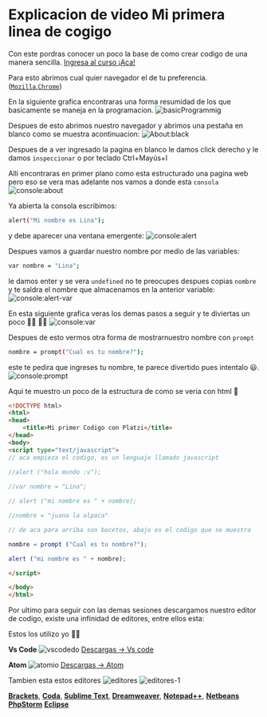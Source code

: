 # Explicacion de video Mi primera linea de cogigo

Con este pordras conocer un poco la base de como crear codigo de una manera sencilla. [Ingresa al curso ¡Aca!][]

Para esto abrimos cual quier navegador el de tu preferencia. ([`Mozilla`][],[`Chrome`][])

En la siguiente grafica encontraras una forma resumidad de los que basicamente se maneja en la programacion. 
![basicProgrammig][basico]

Despues de esto abrimos nuestro navegador y abrimos una pestaña en blanco como se muestra acontinuacion:
![About:black][gif_page]

Despues de a ver ingresado la pagina en blanco le damos click derecho y le damos `inspeccionar` o por teclado Ctrl+Mayús+I

Alli encontraras en primer plano como esta estructurado una pagina web pero eso se vera mas adelante nos vamos a donde esta `consola`
![console:about][console]

Ya abierta la consola escribimos: 

```bash
alert("Mi nombre es Lina");
```
y debe aparecer una ventana emergente:
![console:alert][alert]

Despues vamos a guardar nuestro nombre por medio de las variables:

```bash
var nombre = "Lina";
```
le damos enter y se vera  `undefined` no te preocupes despues copias `nombre` y te saldra el nombre que almacenamos en la anterior variable:
![console:alert-var][gif_alert-var]

En esta siguiente grafica veras los demas pasos a seguir y te diviertas un poco 👩‍💻  👨‍💻
![console:var][gif_var]

Despues de esto vermos otra forma de mostrarnuestro nombre con `prompt`

```bash
nombre = prompt("Cual es tu nombre?");
```
este te pedira que ingreses tu nombre, te parece divertido pues intentalo :smiley:.
![console:prompt][gif_prompt]

Aqui te muestro un poco de la estructura de como se veria con html 💁‍

```html
<!DOCTYPE html>
<html>
<head>
	<title>Mi primer Codigo con Platzi</title>
</head>
<body>
<script type="text/javascript">
// aca empieza el codigo, es un lenguaje llamado javascript
	
//alert ("hola mundo :v");

//var nombre = "Lina";

// alert ("mi nombre es " + nombre);

//nombre = "juana la alpaca"

// de aca para arriba son bocetos, abajo es el codigo que se muestra

nombre = prompt ("Cual es tu nombre?");

alert ("mi nombre es " + nombre);

</script>

</body>
</html>
```

Por ultimo para seguir con las demas sesiones descargamos nuestro editor de codigo, existe una infinidad de editores, entre ellos esta:

Estos los utilizo yo 👩‍💻

**Vs Code**
![vscodedo][vscode]
[Descargas -> Vs code][]

**Atom**
![atomio][atom]
[Descargas -> Atom][]

Tambien esta estos editores 
![editores][editor]
![editores-1][editor-1]

[**Brackets**](http://brackets.io/ ),
[**Coda**](https://panic.com/coda/),
[**Sublime Text**](http://www.sublimetext.com/3), 
[**Dreamweaver**](https://www.adobe.com/products/dreamweaver.html),
[**Notepad++**](https://notepad-plus-plus.org/),
[**Netbeans**](https://netbeans.org/downloads/)
[**PhpStorm**](https://www.jetbrains.com/phpstorm/download/#section=linux)
[**Eclipse**](https://www.eclipse.org/downloads/)

<!-- Enlaces de Webs -->
[Ingresa al curso ¡Aca!]:https://platzi.com/clases/programacion-basica/ "Basico de Programacion"
[`Mozilla`]:https://www.mozilla.org/es-ES/firefox/new/ "Firefox-Mozilla"
[`Chrome`]:https://www.google.es/chrome/index.html "Chrome"
[Descargas -> Vs code]:https://code.visualstudio.com/download
  "Vscode"
[Descargas -> Atom]:https://atom.io/
"Atom.io"


<!-- Enlaces de Imagenes -->
[basico]: /basicprogramming/img/ProgBasica-02.jpg  "Programacion Basica"
[vscode]: /basicprogramming/img/vscode.png  "Editor Vs Code"
[atom]: /basicprogramming/img/atom.png  "Editor Atom"
[console]: /basicprogramming/img/console.png "Console"
[alert]: /basicprogramming/img/alert.png "Ventana Emergente"
[editor]: /basicprogramming/img/editor.jpg "Editores"
[editor-1]: /basicprogramming/img/editor1.png "Editores"


<!-- Enlaces de Gifs -->

[gif_page]: /basicprogramming/gif/blackPage.gif "Paso a paso como ingresar a una pagina en blanco"
[gif_alert-var]: /basicprogramming/gif/console.gif "Variable"
[gif_var]: /basicprogramming/gif/consolename.gif "Name Var"
[gif_prompt]: /basicprogramming/gif/consoleprompt.gif "prompt"